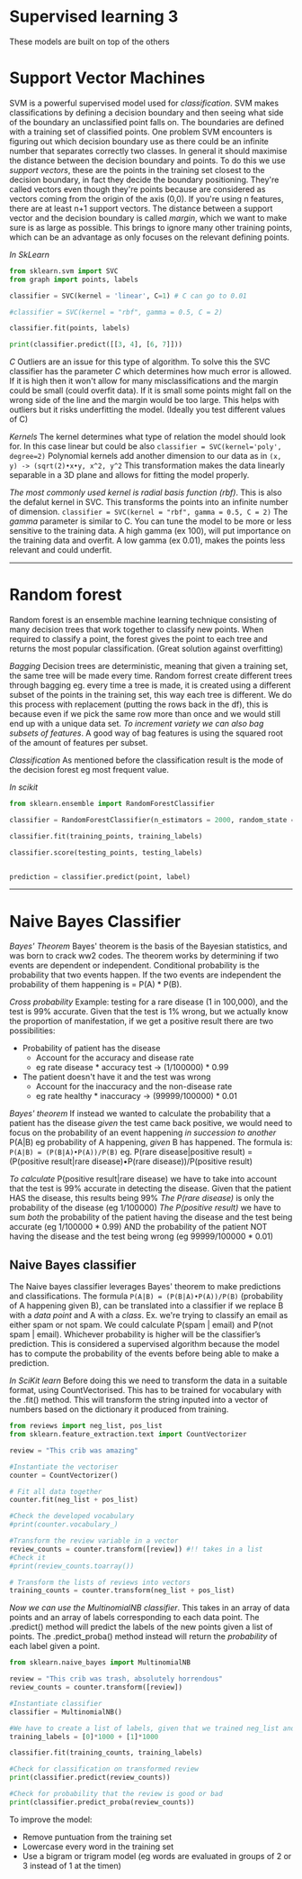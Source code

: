 # Supervised learning 3
These models are built on top of the others


# Support Vector Machines
SVM is a powerful supervised model used for _classification_. SVM makes classifications by defining a decision boundary and then seeing what side of the boundary an unclassified point falls on. The boundaries are defined with a training set of classified points.
One problem SVM encounters is figuring out which decision boundary use as there could be an infinite number that separates correctly two classes. In general it should maximise the distance between the decision boundary and points.
To do this we use _support vectors_, these are the points in the training set closest to the decision boundary, in fact they decide the boundary positioning. They're called vectors even though they're points because are considered as vectors coming from the origin of the axis (0,0).
If you're using n features, there are at least n+1 support vectors.
The distance between a support vector and the decision boundary is called _margin_, which we want to make sure is as large as possible.
This brings to ignore many other training points, which can be an advantage as only focuses on the relevant defining points.




_In SkLearn_
```py
from sklearn.svm import SVC
from graph import points, labels

classifier = SVC(kernel = 'linear', C=1) # C can go to 0.01

#classifier = SVC(kernel = "rbf", gamma = 0.5, C = 2)

classifier.fit(points, labels) 

print(classifier.predict([[3, 4], [6, 7]]))
```

*C*
Outliers are an issue for this type of algorithm. To solve this the SVC classifier has the parameter _C_ which determines how much error is allowed. If it is high then it won't allow for many misclassifications and the margin could be small (could overfit data). If it is small some points might fall on the wrong side of the line and the margin would be too large. This helps with outliers but it risks underfitting the model. (Ideally you test different values of C)


*Kernels*
The kernel determines what type of relation the model should look for. In this case linear but could be also `classifier = SVC(kernel='poly', degree=2)`
Polynomial kernels add another dimension to our data as in 
`(x, y) -> (sqrt(2)•x•y, x^2, y^2`
This transformation makes the data linearly separable in a 3D plane and allows for fitting the model properly.

_The most commonly used kernel is radial basis function (rbf)_. This is also the defalut kernel in SVC. This transforms the points into an infinite number of dimension.
`classifier = SVC(kernel = "rbf", gamma = 0.5, C = 2)`
The _gamma_ parameter is similar to C. You can tune the model to be more or less sensitive to the training data. A high gamma (ex 100), will put importance on the training data and overfit. A low gamma (ex 0.01), makes the points less relevant and could underfit.








-------------------------





# Random forest
Random forest is an ensemble machine learning technique consisting of many decision trees that work together to classify new points. When required to classify a point, the forest gives the point to each tree and returns the most popular classification. (Great solution against overfitting)

*Bagging*
Decision trees are deterministic, meaning that given a training set, the same tree will be made every time. Random forrest create different trees through bagging eg. every time a tree is made, it is created using a different subset of the points in the training set, this way each tree is different. We do this process with replacement (putting the rows back in the df), this is because even if we pick the same row more than once and we would still end up with a unique data set.
*To increment variety we can also bag subsets of _features_*. A good way of bag features is using the squared root of the amount of features per subset.


*Classification*
As mentioned before the classification result is the mode of the decision forest eg most frequent value.


*In scikit*
```py
from sklearn.ensemble import RandomForestClassifier

classifier = RandomForestClassifier(n_estimators = 2000, random_state = 0) #estimators is number of trees, random_state is to test the code

classifier.fit(training_points, training_labels)

classifier.score(testing_points, testing_labels)


prediction = classifier.predict(point, label)

```




------------




# Naive Bayes Classifier

*Bayes' Theorem*
Bayes' theorem is the basis of the Bayesian statistics, and was born to crack ww2 codes.
The theorem works by determining if two events are dependent or independent.
Conditional probability is the probability that two events happen. If the two events are independent the probability of them happening is = P(A) * P(B).

_Cross probability_
Example: testing for a rare disease (1 in 100,000), and the test is 99% accurate. Given that the test is 1% wrong, but we actually know the proportion of manifestation, if we get a positive result there are two possibilities:
- Probability of patient has the disease
	+ Account for the accuracy and disease rate 
	+ eg rate disease * accuracy test -> (1/100000) * 0.99
- The patient doesn't have it and the test was wrong
	+ Account for the inaccuracy and the non-disease rate
	+ eg rate healthy * inaccuracy -> (99999/100000) * 0.01


_Bayes' theorem_
If instead we wanted to calculate the probability that a patient has the disease _given_ the test came back positive, we would need to focus on the probability of an event happening _in succession to another_ P(A|B) eg probability of A happening, _given_ B has happened. The formula is:
`P(A|B) = (P(B|A)•P(A))/P(B)` 
eg.
P(rare disease|positive result) = (P(positive result|rare disease)•P(rare disease))/P(positive result)

_To calculate_ P(positive result|rare disease) we have to take into account that the test is 99% accurate in detecting the disease. Given that the patient HAS the disease, this results being 99%
_The P(rare disease)_ is only the probability of the disease (eg 1/100000)
_The P(positive result)_ we have to sum *both* the probability of the patient having the disease and the test being accurate (eg 1/100000 * 0.99) AND the probability of the patient NOT having the disease and the test being wrong (eg 99999/100000 * 0.01)


## Naive Bayes classifier
The Naive bayes classifier leverages Bayes' theorem to make predictions and classifications.
The formula `P(A|B) = (P(B|A)•P(A))/P(B)` (probability of A happening given B), can be translated into a classifier if we replace B with a _data point_ and A with a _class_.
Ex. we're trying to classify an email as either spam or not spam. 
We could calculate P(spam | email) and P(not spam | email). Whichever probability is higher will be the classifier’s prediction.
This is considered a supervised algorithm because the model has to compute the probability of the events before being able to make a prediction.


_In SciKit learn_
Before doing this we need to transform the data in a suitable format, using CountVectorised. This has to be trained for vocabulary with the .fit() method. This will transform the string inputed into a vector of numbers based on the dictionary it produced from training.


```py
from reviews import neg_list, pos_list
from sklearn.feature_extraction.text import CountVectorizer

review = "This crib was amazing"

#Instantiate the vectoriser
counter = CountVectorizer()

# Fit all data together
counter.fit(neg_list + pos_list)

#Check the developed vocabulary
#print(counter.vocabulary_)

#Transform the review variable in a vector
review_counts = counter.transform([review]) #!! takes in a list
#Check it
#print(review_counts.toarray())

# Transform the lists of reviews into vectors
training_counts = counter.transform(neg_list + pos_list)

```

*Now we can use the MultinomialNB classifier*. This takes in an array of data points and an array of labels corresponding to each data point. The .predict() method will predict the labels of the new points given a list of points. The .predict_proba() method instead will return the _probability_ of each label given a point.

```py
from sklearn.naive_bayes import MultinomialNB

review = "This crib was trash, absolutely horrendous"
review_counts = counter.transform([review])

#Instantiate classifier
classifier = MultinomialNB()

#We have to create a list of labels, given that we trained neg_list and pos_list combined, the first half should be 0 and the second half should be 1 (we know how many given the lenght of the dataset)
training_labels = [0]*1000 + [1]*1000

classifier.fit(training_counts, training_labels)

#Check for classification on transformed review
print(classifier.predict(review_counts))

#Check for probability that the review is good or bad
print(classifier.predict_proba(review_counts))

```

To improve the model:
- Remove puntuation from the training set
- Lowercase every word in the training set
- Use a bigram or trigram model (eg words are evaluated in groups of 2 or 3 instead of 1 at the timen)





























